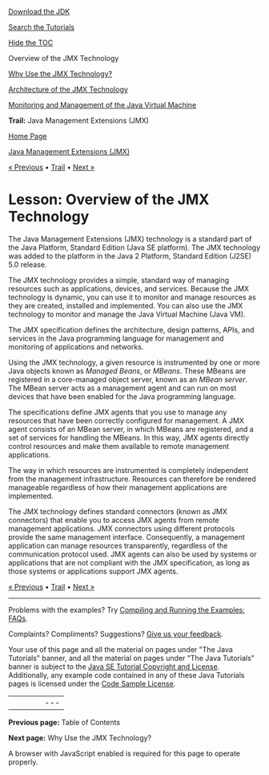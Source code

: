[Download
the JDK](http://java.sun.com/javase/6/download.jsp)
  
[Search the
Tutorials](../../search.html)
  
[Hide the TOC](javascript:toggleLeft())

Overview of the JMX Technology

[Why Use the JMX Technology?](why.html)

[Architecture of the JMX Technology](architecture.html)

[Monitoring and Management of the Java Virtual Machine](javavm.html)

**Trail:** Java Management Extensions (JMX)

[Home Page](../../index.html)
>
[Java Management Extensions (JMX)](../index.html)

[« Previous](../index.html) • [Trail](../TOC.html) • [Next »](why.html)

# Lesson: Overview of the JMX Technology

The Java Management Extensions (JMX) technology is a standard part of the Java Platform, Standard Edition (Java SE platform). The JMX technology was added to the platform in the Java 2 Platform, Standard Edition (J2SE) 5.0 release.

The JMX technology provides a simple, standard way of managing resources such as applications, devices, and services. Because the JMX technology is dynamic, you can use it to monitor and manage resources as they are created, installed and implemented. You can also use the JMX technology to monitor and manage the Java Virtual Machine (Java VM).

The JMX specification defines the architecture, design patterns, APIs, and services in the Java programming language for management and monitoring of applications and networks.

Using the JMX technology, a given resource is instrumented by one or more Java objects known as *Managed Beans*, or *MBeans*. These MBeans are registered in a core-managed object server, known as an *MBean server*. The MBean server acts as a management agent and can run on most devices that have been enabled for the Java programming language.

The specifications define JMX agents that you use to manage any resources that have been correctly configured for management. A JMX agent consists of an MBean server, in which MBeans are registered, and a set of services for handling the MBeans. In this way, JMX agents directly control resources and make them available to remote management applications.

The way in which resources are instrumented is completely independent from the management infrastructure. Resources can therefore be rendered manageable regardless of how their management applications are implemented.

The JMX technology defines standard connectors (known as JMX connectors) that enable you to access JMX agents from remote management applications. JMX connectors using different protocols provide the same management interface. Consequently, a management application can manage resources transparently, regardless of the communication protocol used. JMX agents can also be used by systems or applications that are not compliant with the JMX specification, as long as those systems or applications support JMX agents.

[« Previous](../index.html)
•
[Trail](../TOC.html)
•
[Next »](why.html)

---

Problems with the examples? Try [Compiling and Running
the Examples: FAQs](../../information/run-examples.html).
  
Complaints? Compliments? Suggestions? [Give
us your feedback](http://download.oracle.com/javase/feedback.html).

Your use of this page and all the material on pages under "The Java Tutorials" banner,
and all the material on pages under "The Java Tutorials" banner is subject to the [Java SE Tutorial Copyright
and License](../../information/license.html).
Additionally, any example code contained in any of these Java
Tutorials pages is licensed under the
[Code
Sample License](http://developers.sun.com/license/berkeley_license.html).

|  |  |  |  |  |
| --- | --- | --- | --- | --- |
| |  |  | | --- | --- | | duke image | Oracle logo | | [About Oracle](http://www.oracle.com/us/corporate/index.html) | [Oracle Technology Network](http://www.oracle.com/technology/index.html) | [Terms of Service](https://www.samplecode.oracle.com/servlets/CompulsoryClickThrough?type=TermsOfService) | Copyright © 1995, 2011 Oracle and/or its affiliates. All rights reserved. |

**Previous page:** Table of Contents
  
**Next page:** Why Use the JMX Technology?




A browser with JavaScript enabled is required for this page to operate properly.